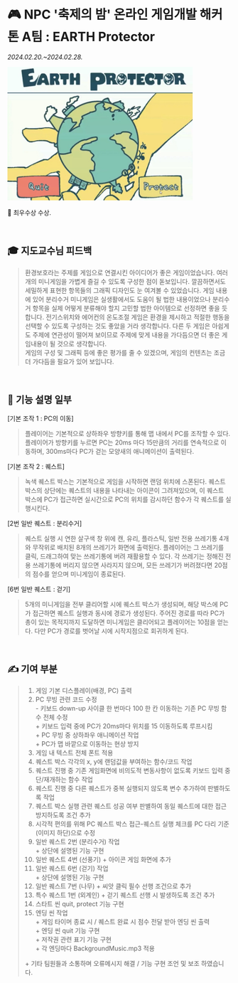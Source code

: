 # 🎮 NPC '축제의 밤' 온라인 게임개발 해커톤 A팀 : EARTH Protector
_2024.02.20.~2024.02.28._

[<img src="./EARTH PROTECTOR 대표 이미지.jpg" alt="EARTH PROTECTOR GAME 대표 이미지" height="300px">](https://youtu.be/BLbXFvDOkzI?si=Xrm_uGIJff_IsBKr "클릭하면 시연영상으로 넘어갑니다.")

🥈 최우수상 수상.

<br>

## 🎓 지도교수님 피드백
 > 환경보호라는 주제를 게임으로 연결시킨 아이디어가 좋은 게임이었습니다. 여러 개의 미니게임을 가볍게 즐길 수 있도록 구성한 점이 돋보입니다. 깔끔하면서도 세밀하게 표현한 항목들의 그래픽 디자인도 눈 여겨볼 수 있었습니다. 게임 내용에 있어 분리수거 미니게임은 실생활에서도 도움이 될 법한 내용이었으나 분리수거 항목을 실제 어떻게 분류해야 할지 고민할 법한 아이템으로 선정하면 좋을 듯 합니다. 전기스위치와 에어컨의 온도조절 게임은 환경을 제시하고 적절한 행동을 선택할 수 있도록 구성하는 것도 좋았을 거라 생각합니다. 다른 두 게임은 아쉽게도 주제에 연관성이 떨어져 보이므로 주제에 맞게 내용을 가다듬으면 더 좋은 게임내용이 될 것으로 생각합니다.  
 > 게임의 구성 및 그래픽 등에 좋은 평가를 줄 수 있겠으며, 게임의 컨텐츠는 조금 더 가다듬을 필요가 있어 보입니다. 

<br>

## 📌 기능 설명 일부
[기본 조작 1 : PC의 이동]
 > 플레이어는 기본적으로 상하좌우 방향키를 통해 맵 내에서 PC를 조작할 수 있다. 플레이어가 방향키를 누르면 PC는 20ms 마다 15만큼의 거리를 연속적으로 이동하며, 300ms마다 PC가 걷는 모양새의 애니메이션이 출력된다.

[기본 조작 2 : 퀘스트]
 > 녹색 퀘스트 박스는 기본적으로 게임을 시작하면 랜덤 위치에 스폰된다. 퀘스트 박스의 상단에는 퀘스트의 내용을 나타내는 아이콘이 그려져있으며, 이 퀘스트 박스에 PC가 접근하면 실시간으로 PC의 위치를 감시하던 함수가 각 퀘스트를 실행시킨다.

[2번 일반 퀘스트 : 분리수거]
 > 퀘스트 실행 시 연한 살구색 창 위에 캔, 유리, 플라스틱, 일반 전용 쓰레기통 4개와 무작위로 배치된 8개의 쓰레기가 화면에 출력된다. 플레이어는 그 쓰레기를 클릭, 드래그하여 맞는 쓰레기통에 버려 재활용할 수 있다. 각 쓰레기는 정해진 전용 쓰레기통에 버리지 않으면 사라지지 않으며, 모든 쓰레기가 버려졌다면 20점의 점수를 얻으며 미니게임이 종료된다.

[6번 일반 퀘스트 : 걷기]
 > 5개의 미니게임을 전부 클리어할 시에 퀘스트 박스가 생성되며, 해당 박스에 PC가 접근하면 퀘스트 실행과 동시에 경로가 생성된다. 주어진 경로를 따라 PC가 총이 있는 목적지까지 도달하면 미니게임은 클리어되고 플레이어는 10점을 얻는다. 다만 PC가 경로를 벗어날 시에 시작지점으로 회귀하게 된다.

<br>

## ✍️ 기여 부분
 > 1. 게임 기본 디스플레이(배경, PC) 출력  
 > 2. PC 무빙 관련 코드 수정  
 >   \- 키보드 down-up 사이클 한 번마다 100 한 칸 이동하는 기존 PC 무빙 함수 전체 수정  
 >   \+ 키보드 입력 중에 PC가 20ms마다 위치를 15 이동하도록 루프시킴  
 >   \+ PC 무빙 중 상하좌우 애니메이션 작업  
 >   \+ PC가 맵 바깥으로 이동하는 현상 방지  
 > 3. 게임 내 텍스트 전체 폰트 적용  
 > 4. 퀘스트 박스 각각의 x, y에 랜덤값을 부여하는 함수/코드 작업  
 > 5. 퀘스트 진행 중 기존 게임화면에 비의도적 변동사항이 없도록 키보드 입력 중단/재개하는 함수 작업  
 > 6. 퀘스트 진행 중 다른 퀘스트가 중복 실행되지 않도록 변수 추가하여 판별하도록 작업  
 > 7. 퀘스트 박스 실행 관련 퀘스트 성공 여부 판별하여 동일 퀘스트에 대한 접근 방지하도록 조건 추가  
 > 8. 시각적 편의를 위해 PC 퀘스트 박스 접근-퀘스트 실행 체크를 PC 다리 기준(이미지 하단)으로 수정  
 > 9. 일반 퀘스트 2번 (분리수거) 작업  
 >   \+ 상단에 설명된 기능 구현  
 > 10. 일반 퀘스트 4번 (선풍기) + 아이콘 게임 화면에 추가  
 > 11. 일반 퀘스트 6번 (걷기) 작업  
 >   \+ 상단에 설명된 기능 구현  
 > 12. 일반 퀘스트 7번 (나무) + 씨앗 클릭 필수 선행 조건으로 추가  
 > 13. 특수 퀘스트 1번 (외계인) + 걷기 퀘스트 선행 시 발생하도록 조건 추가  
 > 14. 스타트 씬 quit, protect 기능 구현  
 > 15. 엔딩 씬 작업  
 >   \+ 게임 타이머 종료 시 / 퀘스트 완료 시 점수 전달 받아 엔딩 씬 출력  
 >   \+ 엔딩 씬 quit 기능 구현  
 >   \+ 저작권 관련 표기 기능 구현  
 >   \+ 각 엔딩마다 BackgroundMusic.mp3 적용  
 >   
 > \+ 기타 팀원들과 소통하며 오류메시지 해결 / 기능 구현 조언 및 보조 하였습니다.  
